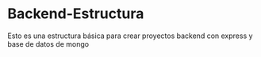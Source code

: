 # Backend-Estructura
Esto es una estructura básica para crear proyectos backend con express y base de datos de mongo
